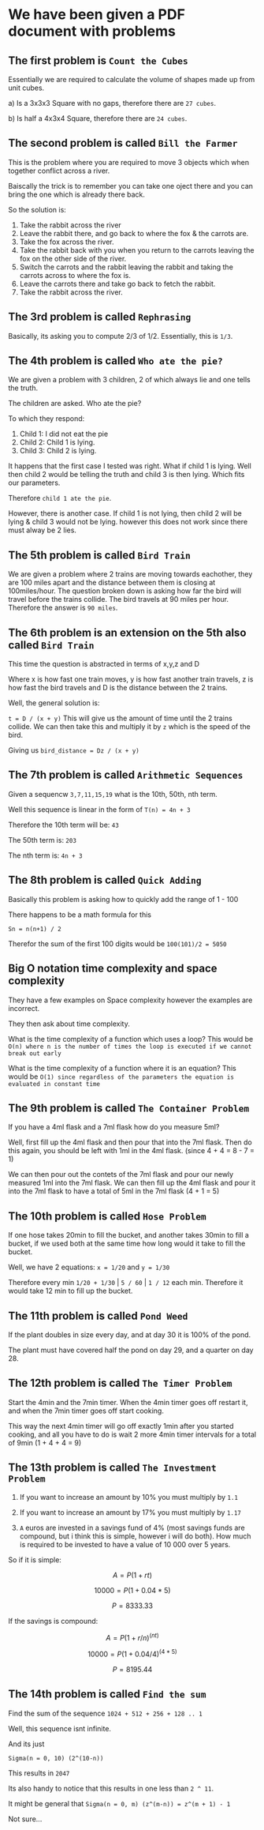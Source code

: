 # We have been given a PDF document with problems

## The first problem is `Count the Cubes`

Essentially we are required to calculate the volume of shapes made up from unit cubes.

a) Is a 3x3x3 Square with no gaps, therefore there are `27 cubes`.

b) Is half a 4x3x4 Square, therefore there are `24 cubes`.

## The second problem is called `Bill the Farmer`

This is the problem where you are required to move 3 objects which when together conflict across a river.

Baiscally the trick is to remember you can take one oject there and you can bring the one which is already there back.

So the solution is:

1. Take the rabbit across the river
2. Leave the rabbit there, and go back to where the fox & the carrots are.
3. Take the fox across the river.
4. Take the rabbit back with you when you return to the carrots leaving the fox on the other side of the river.
5. Switch the carrots and the rabbit leaving the rabbit and taking the carrots across to where the fox is.
6. Leave the carrots there and take go back to fetch the rabbit.
7. Take the rabbit across the river.

## The 3rd problem is called `Rephrasing`

Basically, its asking you to compute 2/3 of 1/2.
Essentially, this is `1/3`.

## The 4th problem is called `Who ate the pie?`

We are given a problem with 3 children, 2 of which always lie and one tells the truth.

The children are asked.
Who ate the pie?

To which they respond:

1. Child 1: I did not eat the pie
2. Child 2: Child 1 is lying.
3. Child 3: Child 2 is lying.

It happens that the first case I tested was right.
What if child 1 is lying. Well then child 2 would be telling the truth and child 3 is then lying. Which fits our parameters.

Therefore `child 1 ate the pie`.

However, there is another case.
If child 1 is not lying, then child 2 will be lying & child 3 would not be lying. however this does not work since there must alway be 2 lies.

## The 5th problem is called `Bird Train`

We are given a problem where 2 trains are moving towards eachother, they are 100 miles apart and the distance between them is closing at 100miles/hour.
The question broken down is asking how far the bird will travel before the trains collide. The bird travels at 90 miles per hour.
Therefore the answer is `90 miles`.

## The 6th problem is an extension on the 5th also called `Bird Train`

This time the question is abstracted in terms of x,y,z and D

Where x is how fast one train moves, y is how fast another train travels, z is how fast the bird travels and D is the distance between the 2 trains.

Well, the general solution is:

`t = D / (x + y)`
This will give us the amount of time until the 2 trains collide.
We can then take this and multiply it by `z` which is the speed of the bird.

Giving us
`bird_distance = Dz / (x + y)`

## The 7th problem is called `Arithmetic Sequences`

Given a sequencw
`3,7,11,15,19` what is the 10th, 50th, nth term.

Well this sequence is linear in the form of
`T(n) = 4n + 3`

Therefore the 10th term will be: `43`

The 50th term is: `203`

The nth term is: `4n + 3`

## The 8th problem is called `Quick Adding`

Basically this problem is asking how to quickly add the range of 1 - 100

There happens to be a math formula for this

`Sn = n(n+1) / 2`

Therefor the sum of the first 100 digits would be
`100(101)/2 = 5050`

## Big O notation time complexity and space complexity

They have a few examples on Space complexity however the examples are incorrect.

They then ask about time complexity.

What is the time complexity of a function which uses a loop?
This would be `O(n) where n is the number of times the loop is executed if we cannot break out early`

What is the time complexity of a function where it is an equation?
This would be `O(1) since regardless of the parameters the equation is evaluated in constant time`

## The 9th problem is called `The Container Problem`

If you have a 4ml flask and a 7ml flask how do you measure 5ml?

Well, first fill up the 4ml flask and then pour that into the 7ml flask. Then do this again, you should be left with 1ml in the 4ml flask. (since 4 + 4 = 8 - 7 = 1)

We can then pour out the contets of the 7ml flask and pour our newly measured 1ml into the 7ml flask. We can then fill up the 4ml flask and pour it into the 7ml flask to have a total of 5ml in the 7ml flask (4 + 1 = 5)

## The 10th problem is called `Hose Problem`

If one hose takes 20min to fill the bucket, and another takes 30min to fill a bucket, if we used both at the same time how long would it take to fill the bucket.

Well, we have 2 equations:
`x = 1/20` and `y = 1/30`

Therefore every min `1/20 + 1/30` | `5 / 60` | `1 / 12` each min.
Therefore it would take 12 min to fill up the bucket.

## The 11th problem is called `Pond Weed`

If the plant doubles in size every day, and at day 30 it is 100% of the pond.

The plant must have covered half the pond on day 29, and a quarter on day 28.

## The 12th problem is called `The Timer Problem`

Start the 4min and the 7min timer.
When the 4min timer goes off restart it, and when the 7min timer goes off start cooking.

This way the next 4min timer will go off exactly 1min after you started cooking, and all you have to do is wait 2 more 4min timer intervals for a total of 9min (1 + 4 + 4 = 9)

## The 13th problem is called `The Investment Problem`

1) If you want to increase an amount by 10% you must multiply by `1.1`

2) If you want to increase an amount by 17% you must multiply by `1.17`

3) `A` euros are invested in a savings fund of 4% (most savings funds are compound, but i think this is simple, however i will do both). How much is required to be invested to have a value of 10 000 over 5 years.

So if it is simple:

```math
A = P(1 + rt)
```

```math
10 000 = P(1 + 0.04 * 5)
```

```math
P = 8333.33
```

If the savings is compound:

```math
A = P(1 + r/n)^(nt)
```

```math
10 000 = P(1 + 0.04/4)^(4*5)
```

```math
P = 8195.44
```

## The 14th problem is called `Find the sum`

Find the sum of the sequence `1024 + 512 + 256 + 128 .. 1`

Well, this sequence isnt infinite.

And its just

`Sigma(n = 0, 10) (2^(10-n))`

This results in `2047`

Its also handy to notice that this results in one less than `2 ^ 11`.

It might be general that `Sigma(n = 0, m) (z^(m-n)) = z^(m + 1) - 1`

Not sure...
